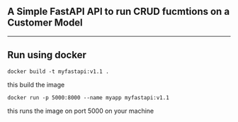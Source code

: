 ## A Simple FastAPI API to run CRUD fucmtions on a Customer Model

---

## Run using docker

```docker build -t myfastapi:v1.1 .``` 

this build the image

```docker run -p 5000:8000 --name myapp myfastapi:v1.1```

this runs the image on port 5000 on your machine
